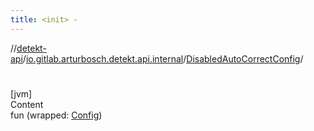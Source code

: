 ```yaml
---
title: <init> -
---
```

//[detekt-api](../../index.md)/[io.gitlab.arturbosch.detekt.api.internal](../index.md)/[DisabledAutoCorrectConfig](index.md)/[<init>](-init-.md)



# <init>  
[jvm]  
Content  
fun [<init>](-init-.md)(wrapped: [Config](../../io.gitlab.arturbosch.detekt.api/-config/index.md))  



